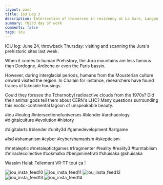 ```yaml
---
layout: post
title: IoU Log 3
description: Intersection of Universes in residency at La Gare, Langon (French Brittany).
summary: Third day of work
comments: false
tags: iou
---
```


IOU log: June 24, throwback Thursday: visiting and scanning the Jura's prehistoric sites last week.

When it comes to human Prehistory, the Jura mountains are less famous than Dordogne, Ardèche or even the Paris bassin.

However, during interglacial periods, humans from the Mousterian culture onward visited the region. In Chalain for instance, researchers have found traces of lakeside housings.

Could they foresee the Tchernobyl radioactive clouds from the 1970s? Did their animal gods tell them about CERN's LHC? Many questions surrounding this exotic-continental lagoon of unspeakable beauty.

#iou #ioulog #intersectionofuniverses #blender #archaeology #digitalculture #evolution #history

#digitalarts #blender #unity3d #gamedevelopment #artgame

#lsd #shamanism #cyber #cybershamanism #skepticism

#metaleptic #metaleptictgames #fragmenter #reality #reality3 #turntablism #miraclecollective #cokmalko #benjaminefrati #shuisaka @shuisaka

Wassim Halal: Tellement VR-TT tout ça !

![iou_insta_feed10](https://user-images.githubusercontent.com/62580419/123885243-56637580-d94d-11eb-8a7f-a22d95ca04a2.jpg)
![iou_insta_feed11](https://user-images.githubusercontent.com/62580419/123885246-56fc0c00-d94d-11eb-8285-a759da00d152.jpg)
![iou_insta_feed12](https://user-images.githubusercontent.com/62580419/123885250-582d3900-d94d-11eb-9d30-21f2c6ded7a1.jpg)
![iou_insta_feed13](https://user-images.githubusercontent.com/62580419/123885255-595e6600-d94d-11eb-93a7-9c0ba9e2a2e7.jpg)
![iou_insta_feed14](https://user-images.githubusercontent.com/62580419/123885258-59f6fc80-d94d-11eb-9704-2de04dd147ab.jpg)

